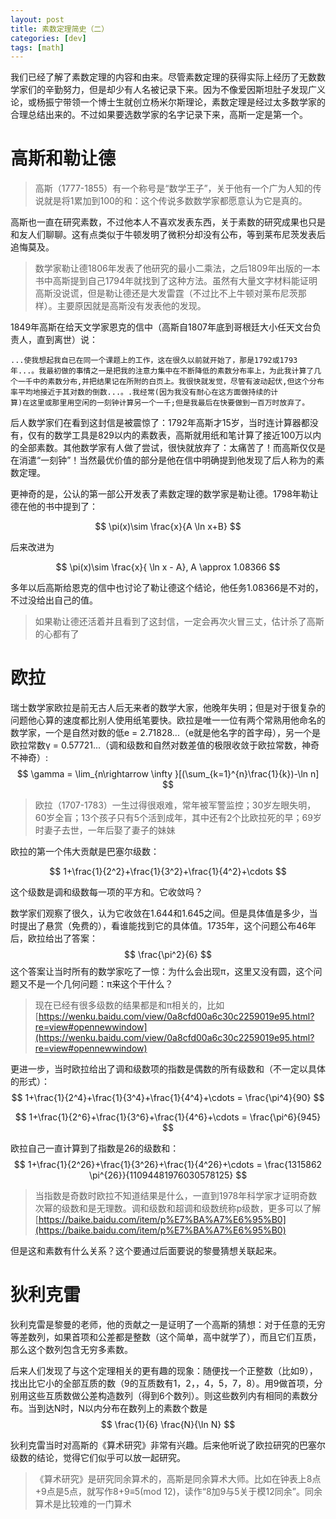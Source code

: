 ```yaml
---
layout: post
title: 素数定理简史（二）
categories: [dev]
tags: [math]
---
```


我们已经了解了素数定理的内容和由来。尽管素数定理的获得实际上经历了无数数学家们的辛勤努力，但是却少有人名被记录下来。因为不像爱因斯坦肚子发现广义论，或杨振宁带领一个博士生就创立杨米尔斯理论，素数定理是经过太多数学家的合理总结出来的。不过如果要选数学家的名字记录下来，高斯一定是第一个。

# 高斯和勒让德

> 高斯（1777-1855）有一个称号是“数学王子”，关于他有一个广为人知的传说就是将1累加到100的和：这个传说多数数学家都愿意认为它是真的。

高斯也一直在研究素数，不过他本人不喜欢发表东西，关于素数的研究成果也只是和友人们聊聊。这有点类似于牛顿发明了微积分却没有公布，等到莱布尼茨发表后追悔莫及。

> 数学家勒让德1806年发表了他研究的最小二乘法，之后1809年出版的一本书中高斯提到自己1794年就找到了这种方法。虽然有大量文字材料能证明高斯没说谎，但是勒让德还是大发雷霆（不过比不上牛顿对莱布尼茨那样）。主要原因就是高斯没有发表他的发现。

1849年高斯在给天文学家恩克的信中（高斯自1807年底到哥根廷大小任天文台负责人，直到离世）说：

```
...使我想起我自已在同一个课题上的工作，这在很久以前就开始了，那是1792或1793年...。我最初做的事情之一是把我的注意力集中在不断降低的素数分布率上，为此我计算了几个一千中的素数分布,并把结果记在所附的白页上。我很快就发觉，尽管有波动起伏,但这个分布率平均地接近于其对数的倒数...。.我经常(因为我没有耐心在这方面做持续的计
算)在这里或那里用空闲的一刻钟计算另一个一千;但是我最后在快要做到一百万时放弃了。
```

后人数学家们在看到这封信是被震惊了：1792年高斯才15岁，当时连计算器都没有，仅有的数学工具是829以内的素数表，高斯就用纸和笔计算了接近100万以内的全部素数。其他数学家有人做了尝试，很快就放弃了：太痛苦了！而高斯仅仅是在消遣“一刻钟”！当然最优价值的部分是他在信中明确提到他发现了后人称为的素数定理。

更神奇的是，公认的第一部公开发表了素数定理的数学家是勒让德。1798年勒让德在他的书中提到了：

$$
\pi(x)\sim \frac{x}{A \ln x+B}
$$

后来改进为

$$
\pi(x)\sim \frac{x}{ \ln x - A}, A \approx 1.08366
$$

多年以后高斯给恩克的信中也讨论了勒让德这个结论，他任务1.08366是不对的，不过没给出自己的值。

> 如果勒让德还活着并且看到了这封信，一定会再次火冒三丈，估计杀了高斯的心都有了

# 欧拉
瑞士数学家欧拉是前无古人后无来者的数学大家，他晚年失明；但是对于很复杂的问题他心算的速度都比别人使用纸笔要快。欧拉是唯一一位有两个常熟用他命名的数学家，一个是自然对数的低e = 2.71828...（e就是他名字的首字母），另一个是欧拉常数γ = 0.57721...（调和级数和自然对数差值的极限收敛于欧拉常数，神奇不神奇）:
$$
 \gamma = \lim_{n\rightarrow \infty }[(\sum_{k=1}^{n}\frac{1}{k})-\ln n]
$$

> 欧拉（1707-1783）一生过得很艰难，常年被军警监控；30岁左眼失明，60岁全盲；13个孩子只有5个活到成年，其中还有2个比欧拉死的早；69岁时妻子去世，一年后娶了妻子的妹妹

欧拉的第一个伟大贡献是巴塞尔级数：

$$
1+\frac{1}{2^2}+\frac{1}{3^2}+\frac{1}{4^2}+\cdots 
$$

这个级数是调和级数每一项的平方和。它收敛吗？

数学家们观察了很久，认为它收敛在1.644和1.645之间。但是具体值是多少，当时提出了悬赏（免费的），看谁能找到它的具体值。1735年，这个问题公布46年后，欧拉给出了答案：
$$
\frac{\pi^2}{6}
$$
这个答案让当时所有的数学家吃了一惊：为什么会出现π，这里又没有圆，这个问题又不是一个几何问题：π来这个干什么？

> 现在已经有很多级数的结果都是和π相关的，比如[https://wenku.baidu.com/view/0a8cfd00a6c30c2259019e95.html?re=view#opennewwindow](https://wenku.baidu.com/view/0a8cfd00a6c30c2259019e95.html?re=view#opennewwindow)

更进一步，当时欧拉给出了调和级数项的指数是偶数的所有级数和（不一定以具体的形式）：
$$
1+\frac{1}{2^4}+\frac{1}{3^4}+\frac{1}{4^4}+\cdots = \frac{\pi^4}{90}
$$

$$
1+\frac{1}{2^6}+\frac{1}{3^6}+\frac{1}{4^6}+\cdots = \frac{\pi^6}{945}
$$

欧拉自己一直计算到了指数是26的级数和：
$$
1+\frac{1}{2^26}+\frac{1}{3^26}+\frac{1}{4^26}+\cdots = \frac{1315862 \pi^{26}}{11094481976030578125}
$$

> 当指数是奇数时欧拉不知道结果是什么，一直到1978年科学家才证明奇数次幂的级数和是无理数。调和级数和超调和级数统称p级数，更多可以了解[https://baike.baidu.com/item/p%E7%BA%A7%E6%95%B0](https://baike.baidu.com/item/p%E7%BA%A7%E6%95%B0)


但是这和素数有什么关系？这个要通过后面要说的黎曼猜想关联起来。

# 狄利克雷
狄利克雷是黎曼的老师，他的贡献之一是证明了一个高斯的猜想：对于任意的无穷等差数列，如果首项和公差都是整数（这个简单，高中就学了），而且它们互质，那么这个数列包含无穷多素数。

后来人们发现了与这个定理相关的更有趣的现象：随便找一个正整数（比如9），找出比它小的全部互质的数（9的互质数有1，2，，4，5，7，8）。用9做首项，分别用这些互质数做公差构造数列（得到6个数列）。则这些数列内有相同的素数分布。当到达N时，N以内分布在数列上的素数个数是
$$
\frac{1}{6} \frac{N}{\ln N}
$$

狄利克雷当时对高斯的《算术研究》非常有兴趣。后来他听说了欧拉研究的巴塞尔级数的结论，觉得它们似乎可以放一起研究。

> 《算术研究》是研究同余算术的，高斯是同余算术大师。比如在钟表上8点+9点是5点，就写作8+9≡5(mod 12)，读作“8加9与5关于模12同余”。同余算术是比较难的一门算术

